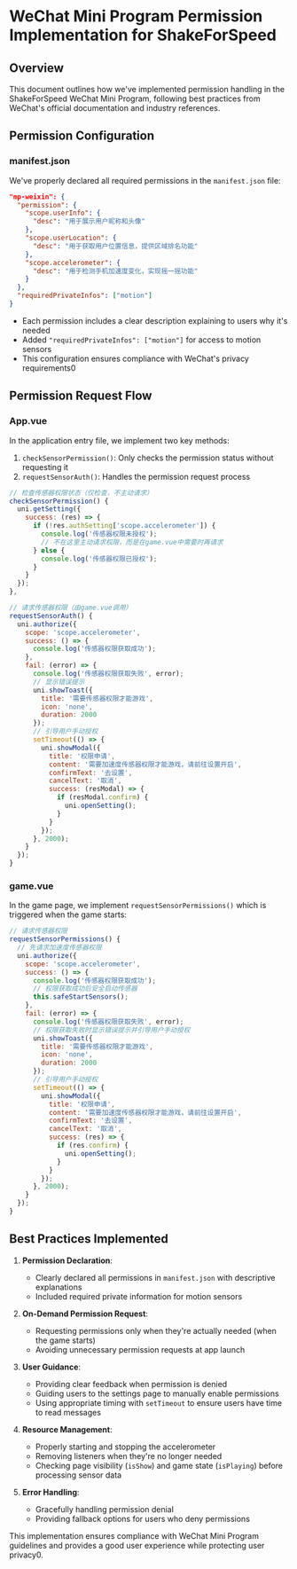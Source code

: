 # WeChat Mini Program Permission Implementation for ShakeForSpeed

## Overview
This document outlines how we've implemented permission handling in the ShakeForSpeed WeChat Mini Program, following best practices from WeChat's official documentation and industry references.

## Permission Configuration

### manifest.json
We've properly declared all required permissions in the `manifest.json` file:

```json
"mp-weixin": {
  "permission": {
    "scope.userInfo": {
      "desc": "用于展示用户昵称和头像"
    },
    "scope.userLocation": {
      "desc": "用于获取用户位置信息，提供区域排名功能"
    },
    "scope.accelerometer": {
      "desc": "用于检测手机加速度变化，实现摇一摇功能"
    }
  },
  "requiredPrivateInfos": ["motion"]
}
```

- Each permission includes a clear description explaining to users why it's needed
- Added `"requiredPrivateInfos": ["motion"]` for access to motion sensors
- This configuration ensures compliance with WeChat's privacy requirements<mcreference link="https://zhuanlan.zhihu.com/p/128858504" index="0">0</mcreference>

## Permission Request Flow

### App.vue
In the application entry file, we implement two key methods:

1. `checkSensorPermission()`: Only checks the permission status without requesting it
2. `requestSensorAuth()`: Handles the permission request process

```javascript
// 检查传感器权限状态（仅检查，不主动请求）
checkSensorPermission() {
  uni.getSetting({
    success: (res) => {
      if (!res.authSetting['scope.accelerometer']) {
        console.log('传感器权限未授权');
        // 不在这里主动请求权限，而是在game.vue中需要时再请求
      } else {
        console.log('传感器权限已授权');
      }
    }
  });
},

// 请求传感器权限（由game.vue调用）
requestSensorAuth() {
  uni.authorize({
    scope: 'scope.accelerometer',
    success: () => {
      console.log('传感器权限获取成功');
    },
    fail: (error) => {
      console.log('传感器权限获取失败', error);
      // 显示错误提示
      uni.showToast({
        title: '需要传感器权限才能游戏',
        icon: 'none',
        duration: 2000
      });
      // 引导用户手动授权
      setTimeout(() => {
        uni.showModal({
          title: '权限申请',
          content: '需要加速度传感器权限才能游戏，请前往设置开启',
          confirmText: '去设置',
          cancelText: '取消',
          success: (resModal) => {
            if (resModal.confirm) {
              uni.openSetting();
            }
          }
        });
      }, 2000);
    }
  });
}
```

### game.vue
In the game page, we implement `requestSensorPermissions()` which is triggered when the game starts:

```javascript
// 请求传感器权限
requestSensorPermissions() {
  // 先请求加速度传感器权限
  uni.authorize({
    scope: 'scope.accelerometer',
    success: () => {
      console.log('传感器权限获取成功');
      // 权限获取成功后安全启动传感器
      this.safeStartSensors();
    },
    fail: (error) => {
      console.log('传感器权限获取失败', error);
      // 权限获取失败时显示错误提示并引导用户手动授权
      uni.showToast({
        title: '需要传感器权限才能游戏',
        icon: 'none',
        duration: 2000
      });
      // 引导用户手动授权
      setTimeout(() => {
        uni.showModal({
          title: '权限申请',
          content: '需要加速度传感器权限才能游戏，请前往设置开启',
          confirmText: '去设置',
          cancelText: '取消',
          success: (res) => {
            if (res.confirm) {
              uni.openSetting();
            }
          }
        });
      }, 2000);
    }
  });
}
```

## Best Practices Implemented

1. **Permission Declaration**:
   - Clearly declared all permissions in `manifest.json` with descriptive explanations
   - Included required private information for motion sensors

2. **On-Demand Permission Request**:
   - Requesting permissions only when they're actually needed (when the game starts)
   - Avoiding unnecessary permission requests at app launch

3. **User Guidance**:
   - Providing clear feedback when permission is denied
   - Guiding users to the settings page to manually enable permissions
   - Using appropriate timing with `setTimeout` to ensure users have time to read messages

4. **Resource Management**:
   - Properly starting and stopping the accelerometer
   - Removing listeners when they're no longer needed
   - Checking page visibility (`isShow`) and game state (`isPlaying`) before processing sensor data

5. **Error Handling**:
   - Gracefully handling permission denial
   - Providing fallback options for users who deny permissions

This implementation ensures compliance with WeChat Mini Program guidelines and provides a good user experience while protecting user privacy<mcreference link="https://zhuanlan.zhihu.com/p/128858504" index="0">0</mcreference>.